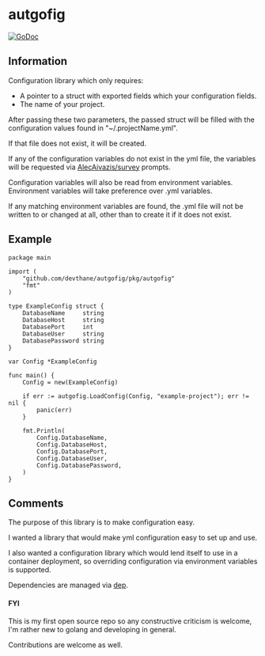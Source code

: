 # autgofig

[![GoDoc](https://godoc.org/github.com/devthane/autgofig?status.svg)](https://godoc.org/github.com/devthane/autgofig)

## Information

Configuration library which only requires:
* A pointer to a struct with exported fields which your configuration fields.
* The name of your project.

After passing these two parameters, the passed struct will be filled with the configuration values found in "~/.projectName.yml".

If that file does not exist, it will be created.

If any of the configuration variables do not exist in the yml file, the variables will be requested via [AlecAivazis/survey](https://github.com/AlecAivazis/survey) prompts.

Configuration variables will also be read from environment variables. Environment variables will take preference over .yml variables.

If any matching environment variables are found, the .yml file will not be written to or changed at all, other than to create it if it does not exist.

## Example

```
package main

import (
	"github.com/devthane/autgofig/pkg/autgofig"
	"fmt"
)

type ExampleConfig struct {
	DatabaseName     string
	DatabaseHost     string
	DatabasePort     int
	DatabaseUser     string
	DatabasePassword string
}

var Config *ExampleConfig

func main() {
	Config = new(ExampleConfig)

	if err := autgofig.LoadConfig(Config, "example-project"); err != nil {
		panic(err)
	}

	fmt.Println(
		Config.DatabaseName,
		Config.DatabaseHost,
		Config.DatabasePort,
		Config.DatabaseUser,
		Config.DatabasePassword,
	)
}
```



## Comments

The purpose of this library is to make configuration easy.

I wanted a library that would make yml configuration easy to set up and use.

I also wanted a configuration library which would lend itself to use in a container deployment, so overriding configuration via environment variables is supported.

Dependencies are managed via [dep](https://github.com/golang/dep).

#### FYI

This is my first open source repo so any constructive criticism is welcome, I'm rather new to golang and developing in general.

Contributions are welcome as well.